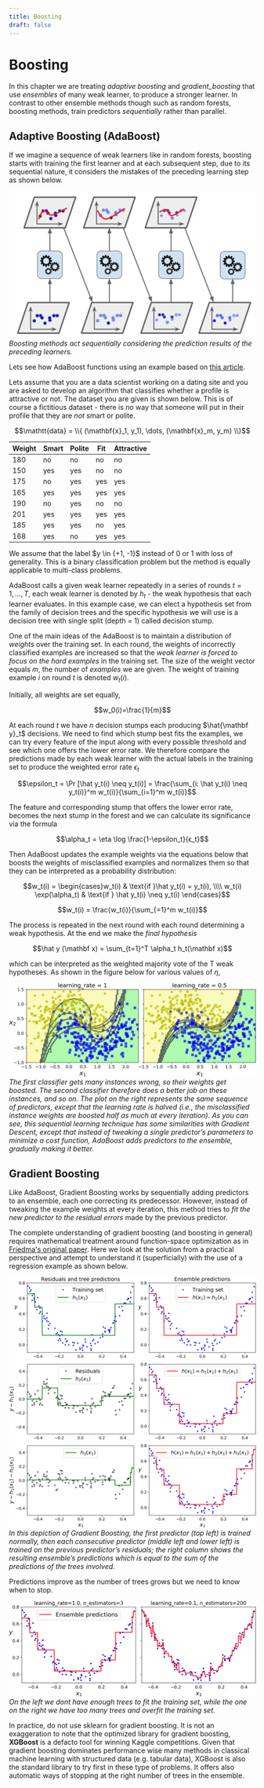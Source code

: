 ```yaml
---
title: Boosting
draft: false
---
```


# Boosting

In this chapter we are treating _adaptive boosting_ and _gradient_boosting_ that use _ensembles_ of many weak learner, to produce a stronger learner.  In contrast to other ensemble methods though such as random forests, boosting methods, train predictors _sequentially_ rather than parallel. 

## Adaptive Boosting (AdaBoost)

If we imagine a sequence of weak learners like in random forests, boosting starts with training the first learner and at each subsequent step, due to its sequential nature, it considers the mistakes of the preceding learning step as shown below. 

![boosting-learners](images/boosting-learners.png#center)
*Boosting methods act sequentially considering the prediction results of the preceding learners.* 

<!-- Note that the figure shows multiple instances of weak learners - this is not necessarily a real implementation but a conceptual depiction.  -->

Lets see how AdaBoost functions using an example based on [this article](https://towardsdatascience.com/machine-learning-part-17-boosting-algorithms-adaboost-in-python-d00faac6c464).

Lets assume that you are a data scientist working on a dating site and you are asked to develop an algorithm that classifies whether a profile is attractive or not.  The dataset you are given is shown below.  This is of course a fictitious dataset - there is no way that someone will put in their profile that they are _not_ smart or polite.  

$$\mathtt{data} = \\{ (\mathbf{x}_1, y_1), \dots, (\mathbf{x}_m, y_m) \\}$$

| Weight    | Smart    | Polite    | Fit    | Attractive    |
| --- | --- | --- | --- | --- |
|  180   | no    |  no   | no    | no   |
|  150  |  yes   |  yes   | no    | no    |
|  175  |  no   |  yes   |  yes   |  yes   |
|  165   | yes    | yes    | yes    | yes    |
|   190  | no   |  yes   |  no  |   no  |
|   201  |  yes   | yes    |  yes   | yes    |
|   185  |  yes   |  yes   | no    |  yes   |
|   168  |  yes   |  no   |  yes   |  yes   |

We assume that the label $y \in \{+1, -1}$ instead of 0 or 1 with loss of generality. This is a binary classification problem but the method is equally applicable to multi-class problems. 

AdaBoost calls a given weak learner repeatedly in a series of rounds $t=1, \dots, T$, each weak learner is denoted by $h_t$ - the weak hypothesis that each learner evaluates. In this example case, we can elect a hypothesis set from the family of decision trees and the specific hypothesis we will use is a decision tree with single split (depth = 1) called decision stump. 

One of the main ideas of the AdaBoost is to maintain a distribution of _weights_ over the training set. In each round, the weights of incorrectly classified examples are increased so that the _weak learner is forced to focus on the hard examples_ in the training set. The size of the weight vector equals $m$, the number of _examples_ we are given. The weight of training example $i$ on round $t$ is denoted $w_t(i)$. 

Initially, all weights are set equally,

$$w_0(i)=\frac{1}{m}$$

At each round $t$ we have $n$ decision stumps each producing $\hat{\mathbf y}_t$ decisions.  We need to find which stump best fits the examples, we can try every feature of the input along with every possible threshold and see which one offers the lower error rate. We therefore compare the predictions made by each weak learner with the actual labels in the training set to produce the weighted error rate $\epsilon_t$ 

$$\epsilon_t = \Pr [\hat y_t(i) \neq y_t(i)] = \frac{\sum_{i: \hat y_t(i) \neq y_t(i)}^m w_t(i)}{\sum_{i=1}^m w_t(i)}$$

The feature and corresponding stump that offers the lower error rate, becomes the next stump in the forest and we can calculate its significance via the formula

$$\alpha_t = \eta \log \frac{1-\epsilon_t}{ϵ_t}$$

Then AdaBoost updates the example weights via the equations below that boosts the weights of misclassified examples and normalizes them so that they can be interpreted as a probability distribution:

$$w_t(i) = \begin{cases}w_t(i) & \text{if }\hat y_t(i) = y_t(i), \\\\ 
w_t(i) \exp(\alpha_t) & \text{if } \hat y_t(i) \neq y_t(i)  \end{cases}$$

$$w_t(i) = \frac{w_t(i)}{\sum_{=1}^m w_t(i)}$$

The process is repeated in the next round with each round determining a weak hypothesis. At the end we make the _final hypothesis_

$$\hat y (\mathbf x) = \sum_{t=1}^T \alpha_t h_t(\mathbf x)$$

which can be interpreted as the weighted majority vote of the T weak hypotheses. As shown in the figure below for various values of $\eta$,

![adaboost-perf](images/adaboost-perf.png#center)
*The first classifier gets many instances wrong, so their weights get boosted. The second classifier therefore does a better job on these instances, and so on. The plot on the right represents the same sequence of predictors, except that the learning rate is halved (i.e., the misclassified instance weights are boosted half as much at every iteration). As you can see, this sequential learning technique has some similarities with Gradient Descent, except that instead of tweaking a single predictor’s parameters to minimize a cost function, AdaBoost adds predictors to the ensemble, gradually making it better.* 


## Gradient Boosting

Like AdaBoost, Gradient Boosting works by sequentially adding predictors to an ensemble, each one correcting its predecessor. However, instead of tweaking the example weights at every iteration, this method tries to _fit the new predictor to the residual errors_ made by the previous predictor. 

The complete understanding of gradient boosting (and boosting in general) requires mathematical treatment around function-space optimization  as in [Friedma's original paper](https://statweb.stanford.edu/~jhf/ftp/trebst.pdf). Here we look at the solution from a practical perspective and attempt to understand it (superficially) with the use of a regression example as shown below. 

![gradient-boost-example](images/gradient-boost-example.png#center)
*In this depiction of Gradient Boosting, the first predictor (top left) is trained normally, then each consecutive predictor (middle left and lower left) is trained on the previous predictor’s residuals; the right column shows the resulting ensemble’s predictions which is equal to the sum of the predictions of the trees involved.*

Predictions improve as the number of trees grows but we need to know when to stop. 

![gradient-boosting-performance](images/gradient-boosting-performance.png#center)
*On the left we  dont have enough trees to fit the training set, while the one on the right we have too many trees and overfit the training set.*

In practice, do not use sklearn for gradient boosting. It is not an exaggeration to note that the optimized library for gradient boosting, **XGBoost** is a defacto tool for winning Kaggle competitions. Given that gradient boosting dominates performance wise many methods in classical machine learning with structured data (e.g. tabular data), XGBoost is also the standard library to try first in these type of problems. It offers also automatic ways of stopping at the right number of trees in the ensemble. 

